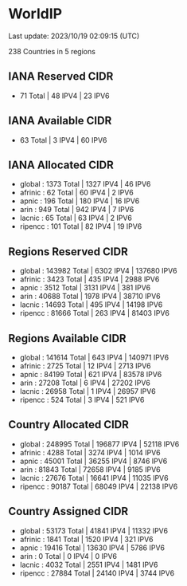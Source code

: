 # WorldIP

Last update: 2023/10/19 02:09:15 (UTC)

238 Countries in 5 regions

## IANA Reserved CIDR

- 71 Total | 48 IPV4 | 23 IPV6

## IANA Available CIDR

- 63 Total | 3 IPV4 | 60 IPV6

## IANA Allocated CIDR

- global : 1373 Total | 1327 IPV4 | 46 IPV6
- afrinic : 62 Total | 60 IPV4 | 2 IPV6
- apnic : 196 Total | 180 IPV4 | 16 IPV6
- arin : 949 Total | 942 IPV4 | 7 IPV6
- lacnic : 65 Total | 63 IPV4 | 2 IPV6
- ripencc : 101 Total | 82 IPV4 | 19 IPV6

## Regions Reserved CIDR

- global : 143982 Total | 6302 IPV4 | 137680 IPV6
- afrinic : 3423 Total | 435 IPV4 | 2988 IPV6
- apnic : 3512 Total | 3131 IPV4 | 381 IPV6
- arin : 40688 Total | 1978 IPV4 | 38710 IPV6
- lacnic : 14693 Total | 495 IPV4 | 14198 IPV6
- ripencc : 81666 Total | 263 IPV4 | 81403 IPV6

## Regions Available CIDR

- global : 141614 Total | 643 IPV4 | 140971 IPV6
- afrinic : 2725 Total | 12 IPV4 | 2713 IPV6
- apnic : 84199 Total | 621 IPV4 | 83578 IPV6
- arin : 27208 Total | 6 IPV4 | 27202 IPV6
- lacnic : 26958 Total | 1 IPV4 | 26957 IPV6
- ripencc : 524 Total | 3 IPV4 | 521 IPV6

## Country Allocated CIDR

- global : 248995 Total | 196877 IPV4 | 52118 IPV6
- afrinic : 4288 Total | 3274 IPV4 | 1014 IPV6
- apnic : 45001 Total | 36255 IPV4 | 8746 IPV6
- arin : 81843 Total | 72658 IPV4 | 9185 IPV6
- lacnic : 27676 Total | 16641 IPV4 | 11035 IPV6
- ripencc : 90187 Total | 68049 IPV4 | 22138 IPV6

## Country Assigned CIDR

- global : 53173 Total | 41841 IPV4 | 11332 IPV6
- afrinic : 1841 Total | 1520 IPV4 | 321 IPV6
- apnic : 19416 Total | 13630 IPV4 | 5786 IPV6
- arin : 0 Total | 0 IPV4 | 0 IPV6
- lacnic : 4032 Total | 2551 IPV4 | 1481 IPV6
- ripencc : 27884 Total | 24140 IPV4 | 3744 IPV6
